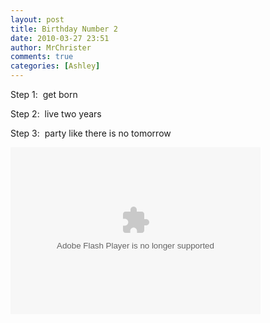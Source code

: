 ```yaml
---
layout: post
title: Birthday Number 2
date: 2010-03-27 23:51
author: MrChrister
comments: true
categories: [Ashley]
---
```

<p>Step 1:  get born</p>  <p>Step 2:  live two years</p>  <p>Step 3:  party like there is no tomorrow</p>  <p><embed type="application/x-shockwave-flash" src="http://picasaweb.google.com/s/c/bin/slideshow.swf" width="400" height="267" flashvars="host=picasaweb.google.com&amp;hl=en_US&amp;feat=flashalbum&amp;RGB=0x000000&amp;feed=http%3A%2F%2Fpicasaweb.google.com%2Fdata%2Ffeed%2Fapi%2Fuser%2Fwyseguys%2Falbumid%2F5458016371023590753%3Falt%3Drss%26kind%3Dphoto%26authkey%3DGv1sRgCO6mgpvxv5etZQ%26hl%3Den_US" pluginspage="http://www.macromedia.com/go/getflashplayer" /></p>

